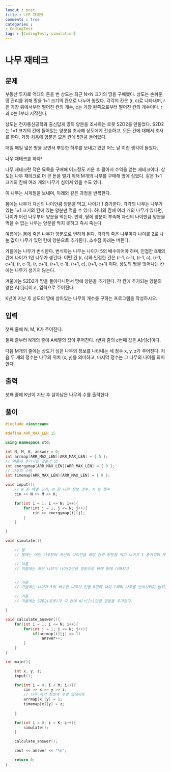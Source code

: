 ```yaml
---
layout : post
title : 나무 재테크
comments : true
categories : 
- CodingTest
tags : [CodingTest, simulation]
---
```

# 나무 재테크

## 문제
부동산 투자로 억대의 돈을 번 상도는 최근 N×N 크기의 땅을 구매했다. 상도는 손쉬운 땅 관리를 위해 땅을 1×1 크기의 칸으로 나누어 놓았다. 각각의 칸은 (r, c)로 나타내며, r은 가장 위에서부터 떨어진 칸의 개수, c는 가장 왼쪽으로부터 떨어진 칸의 개수이다. r과 c는 1부터 시작한다.

상도는 전자통신공학과 출신답게 땅의 양분을 조사하는 로봇 S2D2를 만들었다. S2D2는 1×1 크기의 칸에 들어있는 양분을 조사해 상도에게 전송하고, 모든 칸에 대해서 조사를 한다. 가장 처음에 양분은 모든 칸에 5만큼 들어있다.

매일 매일 넓은 땅을 보면서 뿌듯한 하루를 보내고 있던 어느 날 이런 생각이 들었다.

나무 재테크를 하자!

나무 재테크란 작은 묘목을 구매해 어느정도 키운 후 팔아서 수익을 얻는 재테크이다. 상도는 나무 재테크로 더 큰 돈을 벌기 위해 M개의 나무를 구매해 땅에 심었다. 같은 1×1 크기의 칸에 여러 개의 나무가 심어져 있을 수도 있다.

이 나무는 사계절을 보내며, 아래와 같은 과정을 반복한다.

봄에는 나무가 자신의 나이만큼 양분을 먹고, 나이가 1 증가한다. 각각의 나무는 나무가 있는 1×1 크기의 칸에 있는 양분만 먹을 수 있다. 하나의 칸에 여러 개의 나무가 있다면, 나이가 어린 나무부터 양분을 먹는다. 만약, 땅에 양분이 부족해 자신의 나이만큼 양분을 먹을 수 없는 나무는 양분을 먹지 못하고 즉시 죽는다.

여름에는 봄에 죽은 나무가 양분으로 변하게 된다. 각각의 죽은 나무마다 나이를 2로 나눈 값이 나무가 있던 칸에 양분으로 추가된다. 소수점 아래는 버린다.

가을에는 나무가 번식한다. 번식하는 나무는 나이가 5의 배수이어야 하며, 인접한 8개의 칸에 나이가 1인 나무가 생긴다. 어떤 칸 (r, c)와 인접한 칸은 (r-1, c-1), (r-1, c), (r-1, c+1), (r, c-1), (r, c+1), (r+1, c-1), (r+1, c), (r+1, c+1) 이다. 상도의 땅을 벗어나는 칸에는 나무가 생기지 않는다.

겨울에는 S2D2가 땅을 돌아다니면서 땅에 양분을 추가한다. 각 칸에 추가되는 양분의 양은 A[r][c]이고, 입력으로 주어진다.

K년이 지난 후 상도의 땅에 살아있는 나무의 개수를 구하는 프로그램을 작성하시오.

## 입력
첫째 줄에 N, M, K가 주어진다.

둘째 줄부터 N개의 줄에 A배열의 값이 주어진다. r번째 줄의 c번째 값은 A[r][c]이다.

다음 M개의 줄에는 상도가 심은 나무의 정보를 나타내는 세 정수 x, y, z가 주어진다. 처음 두 개의 정수는 나무의 위치 (x, y)를 의미하고, 마지막 정수는 그 나무의 나이를 의미한다.

## 출력
첫째 줄에 K년이 지난 후 살아남은 나무의 수를 출력한다.

## 풀이


```cpp
#include <iostream>

#define ARR_MAX_LEN 15

using namespace std;

int N, M, K, answer = 0;
int arrmap[ARR_MAX_LEN][ARR_MAX_LEN] = { 5 };
// 겨울에 추가되는 양분의 양
int energymap[ARR_MAX_LEN][ARR_MAX_LEN] = { 0 };
// 나무의 수명
int timemap[ARR_MAX_LEN][ARR_MAX_LEN] = { 0 };

void input(){
    // N 은 배열 크기, M 은 나무 정보 갯수, K 는 햇수
    cin >> N >> M >> K;

    for(int i = 1; i <= N; i++){
        for(int j = 1; j <= N; j++){
            cin >> energymap[i][j];
        }
    }

}

void simulate(){

    // 봄
    // 봄에는 어린 나무부터 자신의 나이만큼 해당 칸의 양분을 먹고 나이가 1 증가하며 못 먹으면 즉시 죽고

    // 여름
    // 여름에는 죽은 나무가 나이/2만큼 양분으로 변해 땅에 더해지고


    // 가을
    // 가을에는 나이가 5의 배수인 나무가 인접 8칸에 나이 1짜리 나무를 번식시키며 범위를 벗어나면 무시되고, 

    // 겨울
    // 겨울에는 S2D2(로봇)가 각 칸에 A[r][c]만큼 양분을 추가한다.

}

void calculate_answer(){
    for(int i = 1; i <= N; i++){
        for(int j = 1; j <= N; j++){
            if(arrmap[i][j] == 1)
                answer++;
        }
    }
}

int main(){

    int x, y, z;
    input();

    for(int i = 0; i < M; i++){
        cin >> x >> y >> z;
        // 나무 위치 정보와 수명 업대이트
        arrmap[x][y] = 1;
        timemap[x][y] = z;
        
    }

    for(int i = 0; i < K; i++){
        simulate();
    }

    calculate_answer();

    cout << answer << "\n";

    return 0;
}
```